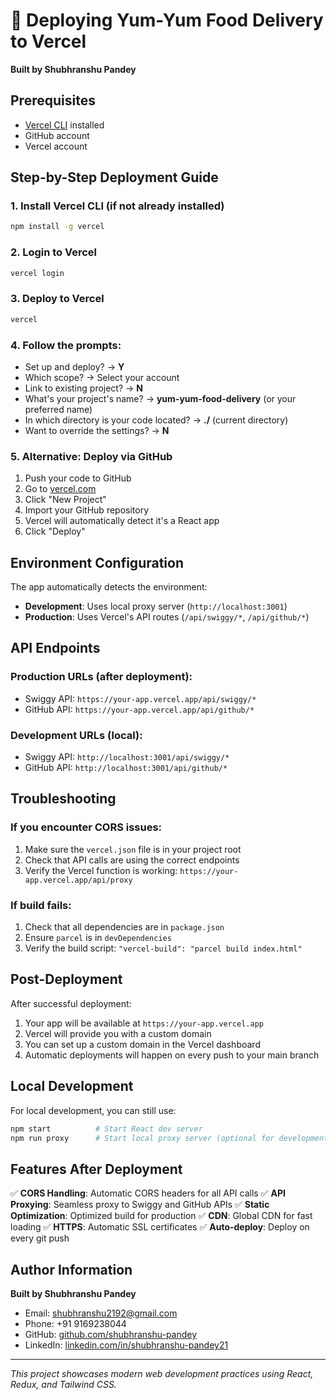 # 🚀 Deploying Yum-Yum Food Delivery to Vercel

**Built by Shubhranshu Pandey**

## Prerequisites
- [Vercel CLI](https://vercel.com/cli) installed
- GitHub account
- Vercel account

## Step-by-Step Deployment Guide

### 1. Install Vercel CLI (if not already installed)
```bash
npm install -g vercel
```

### 2. Login to Vercel
```bash
vercel login
```

### 3. Deploy to Vercel
```bash
vercel
```

### 4. Follow the prompts:
- Set up and deploy? → **Y**
- Which scope? → Select your account
- Link to existing project? → **N**
- What's your project's name? → **yum-yum-food-delivery** (or your preferred name)
- In which directory is your code located? → **./** (current directory)
- Want to override the settings? → **N**

### 5. Alternative: Deploy via GitHub
1. Push your code to GitHub
2. Go to [vercel.com](https://vercel.com)
3. Click "New Project"
4. Import your GitHub repository
5. Vercel will automatically detect it's a React app
6. Click "Deploy"

## Environment Configuration

The app automatically detects the environment:
- **Development**: Uses local proxy server (`http://localhost:3001`)
- **Production**: Uses Vercel's API routes (`/api/swiggy/*`, `/api/github/*`)

## API Endpoints

### Production URLs (after deployment):
- Swiggy API: `https://your-app.vercel.app/api/swiggy/*`
- GitHub API: `https://your-app.vercel.app/api/github/*`

### Development URLs (local):
- Swiggy API: `http://localhost:3001/api/swiggy/*`
- GitHub API: `http://localhost:3001/api/github/*`

## Troubleshooting

### If you encounter CORS issues:
1. Make sure the `vercel.json` file is in your project root
2. Check that API calls are using the correct endpoints
3. Verify the Vercel function is working: `https://your-app.vercel.app/api/proxy`

### If build fails:
1. Check that all dependencies are in `package.json`
2. Ensure `parcel` is in `devDependencies`
3. Verify the build script: `"vercel-build": "parcel build index.html"`

## Post-Deployment

After successful deployment:
1. Your app will be available at `https://your-app.vercel.app`
2. Vercel will provide you with a custom domain
3. You can set up a custom domain in the Vercel dashboard
4. Automatic deployments will happen on every push to your main branch

## Local Development

For local development, you can still use:
```bash
npm start          # Start React dev server
npm run proxy      # Start local proxy server (optional for development)
```

## Features After Deployment

✅ **CORS Handling**: Automatic CORS headers for all API calls
✅ **API Proxying**: Seamless proxy to Swiggy and GitHub APIs
✅ **Static Optimization**: Optimized build for production
✅ **CDN**: Global CDN for fast loading
✅ **HTTPS**: Automatic SSL certificates
✅ **Auto-deploy**: Deploy on every git push

## Author Information

**Built by Shubhranshu Pandey**
- Email: shubhranshu2192@gmail.com
- Phone: +91 9169238044
- GitHub: [github.com/shubhranshu-pandey](https://github.com/shubhranshu-pandey)
- LinkedIn: [linkedin.com/in/shubhranshu-pandey21](https://www.linkedin.com/in/shubhranshu-pandey21/)

---

*This project showcases modern web development practices using React, Redux, and Tailwind CSS.* 